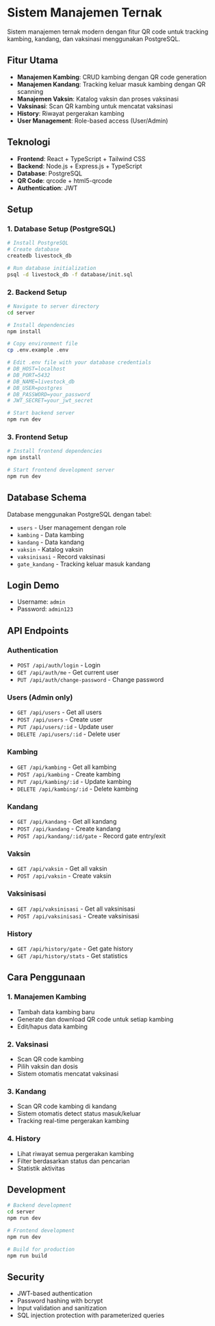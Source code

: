 # Sistem Manajemen Ternak

Sistem manajemen ternak modern dengan fitur QR code untuk tracking kambing, kandang, dan vaksinasi menggunakan PostgreSQL.

## Fitur Utama

- **Manajemen Kambing**: CRUD kambing dengan QR code generation
- **Manajemen Kandang**: Tracking keluar masuk kambing dengan QR scanning
- **Manajemen Vaksin**: Katalog vaksin dan proses vaksinasi
- **Vaksinasi**: Scan QR kambing untuk mencatat vaksinasi
- **History**: Riwayat pergerakan kambing
- **User Management**: Role-based access (User/Admin)

## Teknologi

- **Frontend**: React + TypeScript + Tailwind CSS
- **Backend**: Node.js + Express.js + TypeScript
- **Database**: PostgreSQL
- **QR Code**: qrcode + html5-qrcode
- **Authentication**: JWT

## Setup

### 1. Database Setup (PostgreSQL)

```bash
# Install PostgreSQL
# Create database
createdb livestock_db

# Run database initialization
psql -d livestock_db -f database/init.sql
```

### 2. Backend Setup

```bash
# Navigate to server directory
cd server

# Install dependencies
npm install

# Copy environment file
cp .env.example .env

# Edit .env file with your database credentials
# DB_HOST=localhost
# DB_PORT=5432
# DB_NAME=livestock_db
# DB_USER=postgres
# DB_PASSWORD=your_password
# JWT_SECRET=your_jwt_secret

# Start backend server
npm run dev
```

### 3. Frontend Setup

```bash
# Install frontend dependencies
npm install

# Start frontend development server
npm run dev
```

## Database Schema

Database menggunakan PostgreSQL dengan tabel:
- `users` - User management dengan role
- `kambing` - Data kambing
- `kandang` - Data kandang
- `vaksin` - Katalog vaksin
- `vaksinisasi` - Record vaksinasi
- `gate_kandang` - Tracking keluar masuk kandang

## Login Demo

- Username: `admin`
- Password: `admin123`

## API Endpoints

### Authentication
- `POST /api/auth/login` - Login
- `GET /api/auth/me` - Get current user
- `PUT /api/auth/change-password` - Change password

### Users (Admin only)
- `GET /api/users` - Get all users
- `POST /api/users` - Create user
- `PUT /api/users/:id` - Update user
- `DELETE /api/users/:id` - Delete user

### Kambing
- `GET /api/kambing` - Get all kambing
- `POST /api/kambing` - Create kambing
- `PUT /api/kambing/:id` - Update kambing
- `DELETE /api/kambing/:id` - Delete kambing

### Kandang
- `GET /api/kandang` - Get all kandang
- `POST /api/kandang` - Create kandang
- `POST /api/kandang/:id/gate` - Record gate entry/exit

### Vaksin
- `GET /api/vaksin` - Get all vaksin
- `POST /api/vaksin` - Create vaksin

### Vaksinisasi
- `GET /api/vaksinisasi` - Get all vaksinisasi
- `POST /api/vaksinisasi` - Create vaksinisasi

### History
- `GET /api/history/gate` - Get gate history
- `GET /api/history/stats` - Get statistics

## Cara Penggunaan

### 1. Manajemen Kambing
- Tambah data kambing baru
- Generate dan download QR code untuk setiap kambing
- Edit/hapus data kambing

### 2. Vaksinasi
- Scan QR code kambing
- Pilih vaksin dan dosis
- Sistem otomatis mencatat vaksinasi

### 3. Kandang
- Scan QR code kambing di kandang
- Sistem otomatis detect status masuk/keluar
- Tracking real-time pergerakan kambing

### 4. History
- Lihat riwayat semua pergerakan kambing
- Filter berdasarkan status dan pencarian
- Statistik aktivitas

## Development

```bash
# Backend development
cd server
npm run dev

# Frontend development
npm run dev

# Build for production
npm run build
```

## Security

- JWT-based authentication
- Password hashing with bcrypt
- Input validation and sanitization
- SQL injection protection with parameterized queries